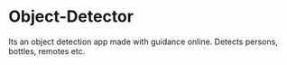 # Object-Detector
Its an object detection app made with guidance online. Detects persons, bottles, remotes etc.
